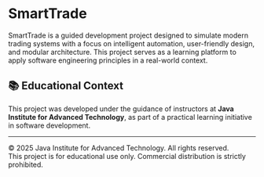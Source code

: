 # SmartTrade

SmartTrade is a guided development project designed to simulate modern trading systems with a focus on intelligent automation, user-friendly design, and modular architecture. This project serves as a learning platform to apply software engineering principles in a real-world context.

## 📚 Educational Context

This project was developed under the guidance of instructors at **Java Institute for Advanced Technology**, as part of a practical learning initiative in software development.

---

© 2025 Java Institute for Advanced Technology. All rights reserved.  
This project is for educational use only. Commercial distribution is strictly prohibited.

